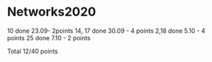 # Networks2020
10 done 23.09- 2points
14, 17 done 30.09 - 4 points
2,18 done 5.10 - 4 points
25 done 7.10 - 2 points

Total 12/40 points
